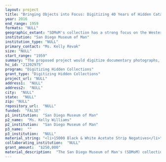 ```yaml
--- 
layout: project 
title: "Bringing Objects into Focus: Digitizing 40 Years of Hidden Cataloging Photographs, Negatives, and Slides"
year: 2016
end_range: 1959
formats: "NULL"
geographic_extant: "SDMoM's collection has a strong focus on the Western Hemisphere, and strengths in California, the Southwestern United States, Mexico, and western South America. Important ancillary collections include artifacts from Alaska, the Pacific Northwest Coast, the Great Plains, Central America, and South America. Significant comparative collections feature ancient Egypt and Polynesia."
institution: "San Diego Museum of Man"
institution_type: "NULL"
primary_contact: "Ms. Kelly Revak"
size: "NULL"
start_range: "1959"
summary: "The proposed project would digitize documentary photographs, negatives, and slides of objects within the San Diego Museum of Man (SDMoM) collections. These images were produced by SDMoM curatorial staff between the years 1959-1999, as part of systemic cataloging efforts. While SDMoM moved to an electronic collections database in 2000, the aforementioned images are still largely inaccessible to the public and to Museum staff. By digitizing these images, we can connect them to the Object Records they relate to, and add significant value to our understanding of the objects. Connecting the documentary image collection and the cataloged object collection will finalize links that were always intended but lost, as we made the leap to digital databases and digital imaging. SDMoM will work to make these digitized images publicly accessible through the design and implementation of an Online Collections Portal. This will make our collections widely available online to the general public."
hc_id: "21202975"
program: "Digitizing Hidden Collections"
grant_type: "Digitizing Hidden Collections"
project_url: "NULL"
address1:  "NULL"
address2:  "NULL"
city:  "NULL"
state:  "NULL"
zip: "NULL"
repository_url:  "NULL"
funded:  "FALSE"
p1_institution:  "San Diego Museum of Man"
p2_name:  "Ms. Kelly Williams"
p2_institution:  "San Diego Museum of Man"
p3_name:  ""
p3_institution:  "NULL"
material_string: "<li>15000 Black & White Acetate Strip Negatives</li>"
collaborating_institution:  "NULL"
grant_amount:  "$250,000"
material_description:  "The San Diego Museum of Man's (SDMoM) collections include more than 150,000 ethnographic objects, over 500,000 archaeological items, and over 150,000 photographic images from around the world. The materials nominated for digitization are documentary images (photographs, negatives, and slides) of the diverse objects in our collection. These images were produced by SDMoM curatorial staff between the years 1959-1999 as part of systematic cataloging efforts. Beginning in 1959, there were two major shifts in SDMoM's cataloging methodologies. The first was the adoption of a new numbering system, from a 5-digit number to a trinomial accession number-based system. The second was the beginning of the systematic photographic documentation of objects in our collection. From 1959-1999 objects were photographed by curatorial staff as a part of the cataloging process. Small contact prints were affixed directly to the Catalog Card for reference. In 1979, efforts were made to photograph objects that had been cataloged before 1959. From roughly 1975-1999 color slides were produced of many of the objects in our collection. Since 2000, SDMoM has made great strides in cataloging, inventorying, and documenting our object collection into an electronic database. However, associated images of our collection are still largely locked in physical form, rendering them essentially inaccessible even to Museum staff and truly invisible to the public."
---
```

